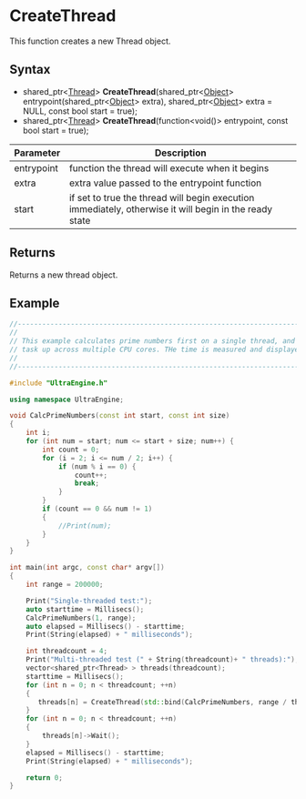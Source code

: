 # CreateThread

This function creates a new Thread object.

## Syntax

- shared_ptr<[Thread](Thread.md)> **CreateThread**(shared_ptr<[Object](Object.md)\> entrypoint(shared_ptr<[Object](Object.md)\> extra), shared_ptr<[Object](Object.md)\> extra = NULL, const bool start = true);
- shared_ptr<[Thread](Thread.md)> **CreateThread**(function<void()> entrypoint, const bool start = true);

| Parameter | Description |
| --- | --- |
| entrypoint | function the thread will execute when it begins |
| extra | extra value passed to the entrypoint function |
| start | if set to true the thread will begin execution immediately, otherwise it will begin in the ready state |

## Returns

Returns a new thread object.

## Example

```c++
//-----------------------------------------------------------------------------------------------
// 
// This example calculates prime numbers first on a single thread, and then splits the
// task up across multiple CPU cores. THe time is measured and displayed for each run.
// 
//-----------------------------------------------------------------------------------------------

#include "UltraEngine.h"

using namespace UltraEngine;

void CalcPrimeNumbers(const int start, const int size)
{
    int i;
    for (int num = start; num <= start + size; num++) {
        int count = 0;
        for (i = 2; i <= num / 2; i++) {
            if (num % i == 0) {
                count++;
                break;
            }
        }
        if (count == 0 && num != 1)
        {
            //Print(num);
        }
    }
}

int main(int argc, const char* argv[])
{
    int range = 200000;

    Print("Single-threaded test:");
    auto starttime = Millisecs();
    CalcPrimeNumbers(1, range);
    auto elapsed = Millisecs() - starttime;
    Print(String(elapsed) + " milliseconds");

    int threadcount = 4;
    Print("Multi-threaded test (" + String(threadcount)+ " threads):");
    vector<shared_ptr<Thread> > threads(threadcount);
    starttime = Millisecs();
    for (int n = 0; n < threadcount; ++n)
    {
       threads[n] = CreateThread(std::bind(CalcPrimeNumbers, range / threadcount * n, range / threadcount), true);
    }
    for (int n = 0; n < threadcount; ++n)
    {
        threads[n]->Wait();
    }
    elapsed = Millisecs() - starttime;
    Print(String(elapsed) + " milliseconds");

    return 0;
}
```
